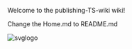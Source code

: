 Welcome to the publishing-TS-wiki wiki!

Change the Home.md to README.md

![svglogo](https://github.com/tonyashen/publishing-TS-github/assets/5383228/7e84fe5e-384e-411a-bd2e-f30b9a87e490)
